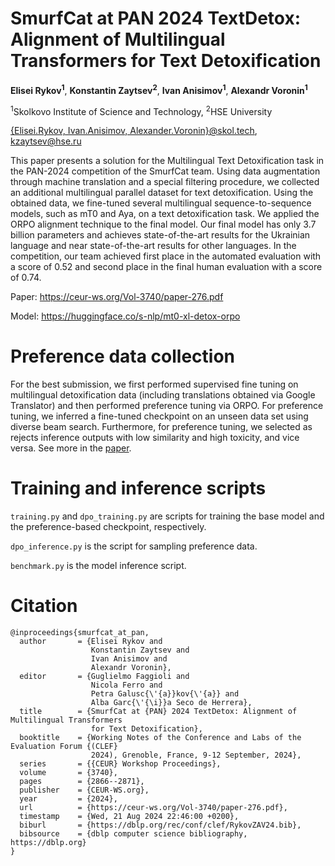 # SmurfCat at PAN 2024 TextDetox: Alignment of Multilingual Transformers for Text Detoxification

**Elisei Rykov<sup>1</sup>**, **Konstantin Zaytsev<sup>2</sup>**, **Ivan Anisimov<sup>1</sup>**, **Alexandr Voronin<sup>1</sup>**

<sup>1</sup>Skolkovo Institute of Science and Technology, <sup>2</sup>HSE University

[{Elisei.Rykov, Ivan.Anisimov, Alexander.Voronin}@skol.tech](mailto:elisei.rykov@skoltech.ru), kzaytsev@hse.ru

This paper presents a solution for the Multilingual Text Detoxification task in the PAN-2024 competition of the SmurfCat team. Using data augmentation through machine translation and a special filtering procedure, we collected an additional multilingual parallel dataset for text detoxification. Using the obtained data, we fine-tuned several multilingual sequence-to-sequence models, such as mT0 and Aya, on a text detoxification task. We applied the ORPO alignment technique to the final model. Our final model has only 3.7 billion parameters and achieves state-of-the-art results for the Ukrainian language and near state-of-the-art results for other languages. In the competition, our team achieved first place in the automated evaluation with a score of 0.52 and second place in the final human evaluation with a score of 0.74.

Paper: https://ceur-ws.org/Vol-3740/paper-276.pdf

Model: https://huggingface.co/s-nlp/mt0-xl-detox-orpo


# Preference data collection
For the best submission, we first performed supervised fine tuning on multilingual detoxification data (including translations obtained via Google Translator) and then performed preference tuning via ORPO. For preference tuning, we inferred a fine-tuned checkpoint on an unseen data set using diverse beam search. Furthermore, for preference tuning, we selected as rejects inference outputs with low similarity and high toxicity, and vice versa. See more in the [paper](https://ceur-ws.org/Vol-3740/paper-276.pdf).

# Training and inference scripts
`training.py` and `dpo_training.py` are scripts for training the base model and the preference-based checkpoint, respectively. 

`dpo_inference.py` is the script for sampling preference data.

`benchmark.py` is the model inference script. 


# Citation
```
@inproceedings{smurfcat_at_pan,
  author       = {Elisei Rykov and
                  Konstantin Zaytsev and
                  Ivan Anisimov and
                  Alexandr Voronin},
  editor       = {Guglielmo Faggioli and
                  Nicola Ferro and
                  Petra Galusc{\'{a}}kov{\'{a}} and
                  Alba Garc{\'{\i}}a Seco de Herrera},
  title        = {SmurfCat at {PAN} 2024 TextDetox: Alignment of Multilingual Transformers
                  for Text Detoxification},
  booktitle    = {Working Notes of the Conference and Labs of the Evaluation Forum {(CLEF}
                  2024), Grenoble, France, 9-12 September, 2024},
  series       = {{CEUR} Workshop Proceedings},
  volume       = {3740},
  pages        = {2866--2871},
  publisher    = {CEUR-WS.org},
  year         = {2024},
  url          = {https://ceur-ws.org/Vol-3740/paper-276.pdf},
  timestamp    = {Wed, 21 Aug 2024 22:46:00 +0200},
  biburl       = {https://dblp.org/rec/conf/clef/RykovZAV24.bib},
  bibsource    = {dblp computer science bibliography, https://dblp.org}
}
```
